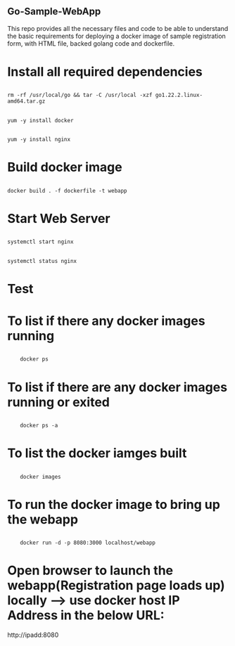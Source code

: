 ## Go-Sample-WebApp


This repo provides all the necessary files and code to be able to understand the basic requirements for deploying a docker image of sample registration form, with HTML file, backed golang code and dockerfile.

# Install all required dependencies

##
    rm -rf /usr/local/go && tar -C /usr/local -xzf go1.22.2.linux-amd64.tar.gz  
##
    yum -y install docker  
##
    yum -y install nginx  


# Build docker image  

##
    docker build . -f dockerfile -t webapp  

# Start Web Server  
##
    systemctl start nginx  
##
    systemctl status nginx  
# Test  

# To list if there any docker images running  
##
        docker ps 
# To list if there are any docker images running or exited  
##
        docker ps -a 
# To list the docker iamges built  
##
        docker images  
# To run the docker image to bring up the webapp  
##
        docker run -d -p 8080:3000 localhost/webapp
# Open browser to launch the webapp(Registration page loads up) locally --> use docker host IP Address in the below URL:  

http://ipadd:8080
